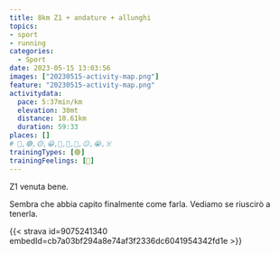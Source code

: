 ```yaml
---
title: 8km Z1 + andature + allunghi
topics:
- sport
- running
categories:
  - Sport
date: 2023-05-15 13:03:56
images: ["20230515-activity-map.png"]
feature: "20230515-activity-map.png"
activitydata:
  pace: 5:37min/km
  elevation: 30mt
  distance: 10.61km
  duration: 59:33
places: []
# 🔴,🟢,🟡,😀,🙁,🫤,🙂,😐,😭,☠️
trainingTypes: [🟢]
trainingFeelings: [🙂]
---
```

Z1 venuta bene.
<!--more--> 
[//]: # ({{< figure src="20230515-activity-map.png" title="map" >}})

Sembra che abbia capito finalmente come farla. Vediamo se riuscirò a tenerla.

{{< strava id=9075241340 embedId=cb7a03bf294a8e74af3f2336dc6041954342fd1e >}}
